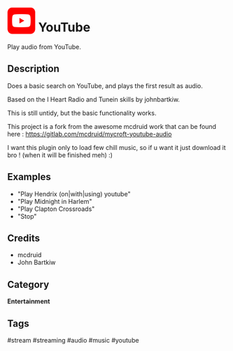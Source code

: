 # <img src='youtube.png' width='64' style='vertical-align:bottom'/> YouTube
Play audio from YouTube.

## Description
Does a basic search on YouTube, and plays the first result as audio.

Based on the I Heart Radio and Tunein skills by johnbartkiw.

This is still untidy, but the basic functionality works.

This project is a fork from the awesome mcdruid work that can be found here :
https://gitlab.com/mcdruid/mycroft-youtube-audio

I want this plugin only to load few chill music, so if u want it just download it bro ! (when it will be finished meh) :)

## Examples
* "Play Hendrix (on|with|using) youtube"
* "Play Midnight in Harlem"
* "Play Clapton Crossroads"
* "Stop"

## Credits
* mcdruid
* John Bartkiw

## Category
**Entertainment**

## Tags
#stream
#streaming
#audio
#music
#youtube
